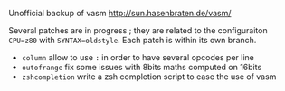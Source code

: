 Unofficial backup of vasm http://sun.hasenbraten.de/vasm/

Several patches are in progress ; they are related to the configuraiton `CPU=z80` with `SYNTAX=oldstyle`.
Each patch is within its own branch.

 - `column` allow to use `:` in order to have several opcodes per line
 - `outofrange` fix some issues with 8bits maths computed on 16bits
 - `zshcompletion` write a zsh completion script to ease the use of vasm

